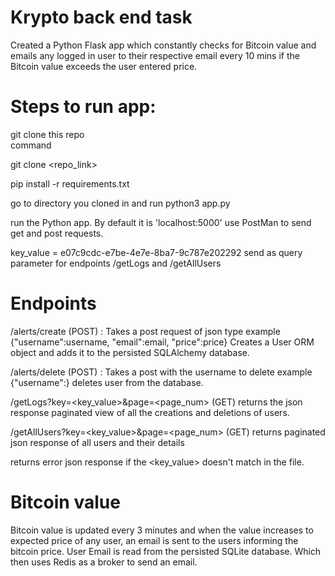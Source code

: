 
# Krypto back end task

Created a Python Flask app which constantly checks for Bitcoin value and emails any logged in user to their respective email every 10 mins if the Bitcoin value exceeds the user entered price.
# Steps to run app:
git clone this repo <br>
command <br>

git clone <repo_link> <br>

pip install -r requirements.txt <br>

go to directory you cloned in and run python3 app.py
<br>

run the Python app. By default it is 'localhost:5000'
use PostMan to send get and post requests. <br>

key_value = e07c9cdc-e7be-4e7e-8ba7-9c787e202292 send as query parameter for endpoints /getLogs and /getAllUsers
# Endpoints
/alerts/create (POST) : Takes a post request of json type example 
{"username":username, "email":email, "price":price}
Creates a User ORM object and adds it to the persisted SQLAlchemy database.

/alerts/delete (POST) : Takes a post with the username to delete example
{"username":<username>} deletes user from the database.


/getLogs?key=<key_value>&page=<page_num> (GET)
returns the json response paginated view of all the creations and deletions of users.

/getAllUsers?key=<key_value>&page=<page_num> (GET) 
returns paginated json response of all users and their details
<br>

returns error json response if the <key_value> doesn't match in the file.

# Bitcoin value

Bitcoin value is updated every 3 minutes and when the value increases to expected price of any user, an email is sent to the users informing the bitcoin price.
User Email is read from the persisted SQLite database. Which then uses Redis as a broker to send an email.
